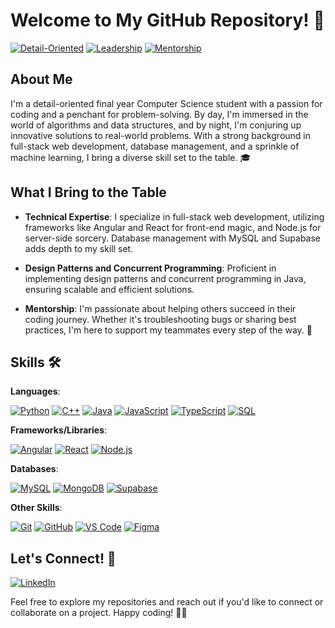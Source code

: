 # Welcome to My GitHub Repository! 🚀

[![Detail-Oriented](https://img.shields.io/badge/Detail--Oriented-Yes-brightgreen)](https://github.com/Linda-Masia)
[![Leadership](https://img.shields.io/badge/Leadership-Intermediate-yellow)](https://github.com/Linda-Masia)
[![Mentorship](https://img.shields.io/badge/Mentorship-Passionate-orange)](https://github.com/Linda-Masia)

## About Me

I'm a detail-oriented final year Computer Science student with a passion for coding and a penchant for problem-solving. By day, I'm immersed in the world of algorithms and data structures, and by night, I'm conjuring up innovative solutions to real-world problems. With a strong background in full-stack web development, database management, and a sprinkle of machine learning, I bring a diverse skill set to the table. 🎓

## What I Bring to the Table

- **Technical Expertise**: I specialize in full-stack web development, utilizing frameworks like Angular and React for front-end magic, and Node.js for server-side sorcery. Database management with MySQL and Supabase adds depth to my skill set.

- **Design Patterns and Concurrent Programming**: Proficient in implementing design patterns and concurrent programming in Java, ensuring scalable and efficient solutions.

- **Mentorship**: I'm passionate about helping others succeed in their coding journey. Whether it's troubleshooting bugs or sharing best practices, I'm here to support my teammates every step of the way. 🌟

## Skills 🛠️

**Languages**:

[![Python](https://img.icons8.com/color/48/000000/python.png)](https://www.python.org/) [![C++](https://img.icons8.com/color/48/000000/c-plus-plus-logo.png)](https://isocpp.org/) [![Java](https://img.icons8.com/color/48/000000/java-coffee-cup-logo.png)](https://www.java.com/) [![JavaScript](https://img.icons8.com/color/48/000000/javascript.png)](https://developer.mozilla.org/en-US/docs/Web/JavaScript) [![TypeScript](https://img.icons8.com/color/48/000000/typescript.png)](https://www.typescriptlang.org/) [![SQL](https://img.icons8.com/color/48/000000/sql.png)](https://www.w3schools.com/sql/)

**Frameworks/Libraries**:

[![Angular](https://img.icons8.com/color/48/000000/angularjs.png)](https://angular.io/) [![React](https://img.icons8.com/color/48/000000/react-native.png)](https://reactjs.org/) [![Node.js](https://img.icons8.com/color/48/000000/nodejs.png)](https://nodejs.org/)

**Databases**: 

[![MySQL](https://img.icons8.com/color/48/000000/mysql.png)](https://www.mysql.com/) [![MongoDB](https://img.icons8.com/color/48/000000/mongodb.png)](https://www.mongodb.com/) [![Supabase](https://img.shields.io/badge/Supabase-Proficient-green?logo=supabase&logoColor=white)](https://supabase.io/)

**Other Skills**: 

[![Git](https://img.icons8.com/color/48/000000/git.png)](https://git-scm.com/) [![GitHub](https://img.icons8.com/ios-filled/50/000000/github.png)](https://github.com/) [![VS Code](https://img.icons8.com/color/48/000000/visual-studio-code-2019.png)](https://code.visualstudio.com/) [![Figma](https://img.icons8.com/color/48/000000/figma--v1.png)](https://www.figma.com/)

## Let's Connect! 🤝

[![LinkedIn](https://img.icons8.com/color/48/000000/linkedin.png)](https://www.linkedin.com/in/linda-masia)

Feel free to explore my repositories and reach out if you'd like to connect or collaborate on a project. Happy coding! 🚀🌟
